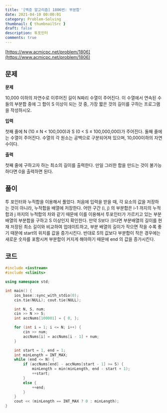 ```yaml
---
title: '[백준 알고리즘] 1806번: 부분합'
date: 2021-04-10 00:00:01
category: Problem-Solving
thumbnail: { thumbnailSrc }
draft: false
description: 투포인터
comments: true
---
```


[https://www.acmicpc.net/problem/1806](https://www.acmicpc.net/problem/1806)

## 문제

**문제**<br>

10,000 이하의 자연수로 이루어진 길이 N짜리 수열이 주어진다. 이 수열에서 연속된 수들의 부분합 중에 그 합이 S 이상이 되는 것 중, 가장 짧은 것의 길이를 구하는 프로그램을 작성하시오.

**입력**<br>

첫째 줄에 N (10 ≤ N < 100,000)과 S (0 < S ≤ 100,000,000)가 주어진다. 둘째 줄에는 수열이 주어진다. 수열의 각 원소는 공백으로 구분되어져 있으며, 10,000이하의 자연수이다.

**출력**<br>

첫째 줄에 구하고자 하는 최소의 길이를 출력한다. 만일 그러한 합을 만드는 것이 불가능하다면 0을 출력하면 된다.

## 풀이

투 포인터와 누적합을 이용해서 풀었다. 처음에 입력을 받을 때, 각 요소의 값을 저장하는 것이 아니라, 누적합을 배열에 저장한다. 어떤 구간 (i, j) 의 부분합은 i-1 까지의 누적합과 j 까지의 누적합의 차와 같기 때문에 이를 이용해서 투포인터가 가르키고 있는 부분배열의 부분합을 구하고 S 이상인지 확인한다. 만약 S보다 크다면 부분배열의 길이를 현재 저장된 최소 길이와 비교하여 업데이트하고, 부분 배열의 길이가 작으면 작을 수록 좋기 때문에 start의 위치를 값을 증가시킨다. 반대로 S의 값보다 부분합이 작은 경우에는 새로운 숫자를 포함시켜 부분합이 커지게 해야하기 때문에 end 의 값을 증가시킨다.

## 코드

```cpp
#include <iostream>
#include <climits>

using namespace std;

int main() {
    ios_base::sync_with_stdio(0);
    cin.tie(NULL); cout.tie(NULL);

    int N, S, num;
    cin >> N >> S;
    int accNums[100001] = { 0, };

    for (int i = 1; i <= N; i++) {
        cin >> num;
        accNums[i] = accNums[i - 1] + num;
    }

    int start = 1, end = 1;
    int minLength = INT_MAX;
    while (end <= N) {
        if (accNums[end] - accNums[start - 1] >= S) {
            minLength = min(minLength, end - start + 1);
            ++start;
        }
        else {
            ++end;
        }
    }
    cout << (minLength == INT_MAX ? 0 : minLength);
}

```
